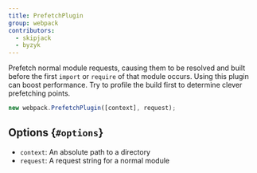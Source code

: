 ```yaml
---
title: PrefetchPlugin
group: webpack
contributors:
  - skipjack
  - byzyk
---
```


Prefetch normal module requests, causing them to be resolved and built before the first `import` or `require` of that module occurs. Using this plugin can boost performance. Try to profile the build first to determine clever prefetching points.

```javascript
new webpack.PrefetchPlugin([context], request);
```

## Options {`#options`}

- `context`: An absolute path to a directory
- `request`: A request string for a normal module
